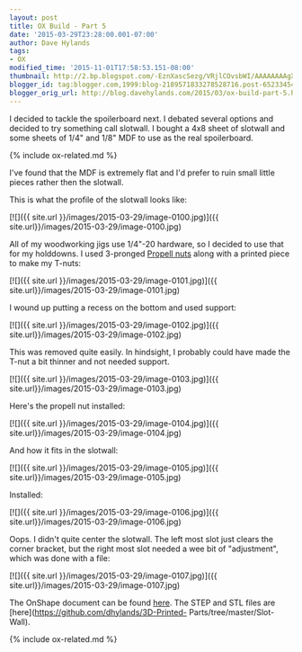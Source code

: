 ```yaml
---
layout: post
title: OX Build - Part 5
date: '2015-03-29T23:28:00.001-07:00'
author: Dave Hylands
tags:
- OX
modified_time: '2015-11-01T17:58:53.151-08:00'
thumbnail: http://2.bp.blogspot.com/-EznXascSezg/VRjlCOvsbWI/AAAAAAAAgXM/WvVrN9Vr2Ks/s72-c/IMG_20150325_083818.jpg
blogger_id: tag:blogger.com,1999:blog-2189571833278528716.post-65233454877244273
blogger_orig_url: http://blog.davehylands.com/2015/03/ox-build-part-5.html
---
```


I decided to tackle the spoilerboard next. I debated several options and
decided to try something call slotwall. I bought a 4x8 sheet of slotwall and
some sheets of 1/4" and 1/8" MDF to use as the real spoilerboard.

{% include ox-related.md %}

I've found that the MDF is extremely flat and I'd prefer to ruin small little
pieces rather then the slotwall.

This is what the profile of the slotwall looks like:

[![]({{ site.url }}/images/2015-03-29/image-0100.jpg)]({{ site.url}}/images/2015-03-29/image-0100.jpg)


All of my woodworking jigs use 1/4"-20 hardware, so I decided to use that for
my holddowns. I used 3-pronged [Propell
nuts](https://www.leevalley.com/en/hardware/page.aspx?p=40361&cat=3,43715,43727)
along with a printed piece to make my T-nuts:

[![]({{ site.url }}/images/2015-03-29/image-0101.jpg)]({{ site.url}}/images/2015-03-29/image-0101.jpg)


I wound up putting a recess on the bottom and used support:

[![]({{ site.url }}/images/2015-03-29/image-0102.jpg)]({{ site.url}}/images/2015-03-29/image-0102.jpg)


This was removed quite easily. In hindsight, I probably could have made the
T-nut a bit thinner and not needed support.

[![]({{ site.url }}/images/2015-03-29/image-0103.jpg)]({{ site.url}}/images/2015-03-29/image-0103.jpg)


Here's the propell nut installed:

[![]({{ site.url }}/images/2015-03-29/image-0104.jpg)]({{ site.url}}/images/2015-03-29/image-0104.jpg)


And how it fits in the slotwall:

[![]({{ site.url }}/images/2015-03-29/image-0105.jpg)]({{ site.url}}/images/2015-03-29/image-0105.jpg)


Installed:

[![]({{ site.url }}/images/2015-03-29/image-0106.jpg)]({{ site.url}}/images/2015-03-29/image-0106.jpg)


Oops. I didn't quite center the slotwall. The left most slot just clears the
corner bracket, but the right most slot needed a wee bit of "adjustment",
which was done with a file:

[![]({{ site.url }}/images/2015-03-29/image-0107.jpg)]({{ site.url}}/images/2015-03-29/image-0107.jpg)


The OnShape document can be found
[here](https://cad.onshape.com/documents/0dabadcc2c7c4596a56f4e88/w/7a1a3f8be8b44ee196f4b830/e/bbd244280bd84c10be9876f0).
The STEP and STL files are [here](https://github.com/dhylands/3D-Printed-
Parts/tree/master/Slot-Wall).

{% include ox-related.md %}
